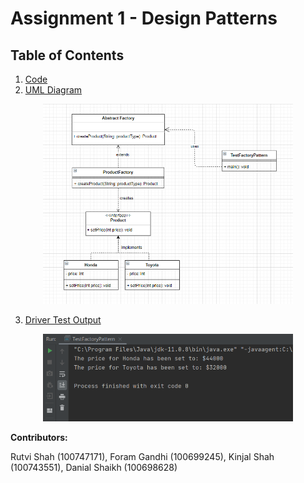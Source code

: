 # Assignment 1 - Design Patterns

## Table of Contents

1. [Code](https://github.com/rutvishah859/Software_Design_Assignment_1/tree/main/src)
2. [UML Diagram](https://github.com/rutvishah859/Software_Design_Assignment_1/blob/main/UML%20Diagram.PNG)

<p align="center"><img width="400" src="UML Diagram.PNG"></p>

3. [Driver Test Output](https://github.com/rutvishah859/Software_Design_Assignment_1/blob/main/Test%20Output.PNG)

<p align="center"><img width="400" src="Test Output.PNG"></p>

**Contributors:**

Rutvi Shah (100747171),
Foram Gandhi (100699245),
Kinjal Shah (100743551),
Danial Shaikh (100698628)
